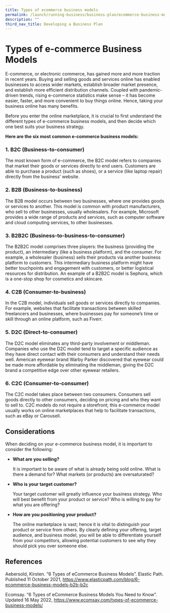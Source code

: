 ```yaml
---
title: Types of ecommerce business models
permalink: /launch/running-business/business-plan/ecommerce-business-models/
description: ""
third_nav_title: Developing a Business Plan
---
```

# Types of e-commerce Business Models 

E-commerce, or electronic commerce, has gained more and more traction in recent years. Buying and selling goods and services online has enabled businesses to access wider markets, establish broader market presence, and establish more efficient distribution channels. Coupled with pandemic-driven trends, rising e-commerce statistics make sense – it has become easier, faster, and more convenient to buy things online. Hence, taking your business online has many benefits. 

Before you enter the online marketplace, it is crucial to first understand the different types of e-commerce business models, and then decide which one best suits your business strategy.

**Here are the six most common e-commerce business models:** 

### 1. B2C (Business-to-consumer) 

The most known form of e-commerce, the B2C model refers to companies that market their goods or services directly to end users. Customers are able to purchase a product (such as shoes), or a service (like laptop repair) directly from the business’ website. 

### 2. B2B (Business-to-business) 

The B2B model occurs between two businesses, where one provides goods or services to another. This model is common with product manufacturers, who sell to other businesses, usually wholesalers. For example, Microsoft provides a wide range of products and services, such as computer software and cloud computing services, to other businesses. 

### 3. B2B2C (Business-to-business-to-consumer) 

The B2B2C model comprises three players: the business (providing the product), an intermediary (like a business platform), and the consumer. For example, a wholesaler (business) sells their products via another business platform to customers. This intermediary business platform might have better touchpoints and engagement with customers, or better logistical resources for distribution. An example of a B2B2C model is Sephora, which is a one-stop shop for cosmetics and skincare. 

### 4. C2B (Consumer-to-business) 

In the C2B model, individuals sell goods or services directly to companies. For example, websites that facilitate transactions between skilled freelancers and businesses, where businesses pay for someone’s time or skill through an online platform, such as Fiverr. 

### 5. D2C (Direct-to-consumer) 

The D2C model eliminates any third-party involvement or middleman. Companies who use the D2C model tend to target a specific audience as they have direct contact with their consumers and understand their needs well. American eyewear brand Warby Parker discovered that eyewear could be made more affordable by eliminating the middleman, giving the D2C brand a competitive edge over other eyewear retailers. 

### 6. C2C (Consumer-to-consumer) 

The C2C model takes place between two consumers. Consumers sell goods directly to other consumers, deciding on pricing and who they want to sell to. C2C models do not require a storefront; this e-commerce model usually works on online marketplaces that help to facilitate transactions, such as eBay or Carousell.  

##  Considerations

When deciding on your e-commerce business model, it is important to consider the following: 

- **What are you selling?**

	It is important to be aware of what is already being sold online. What is there a demand for? What markets (or products) are oversaturated?  

- **Who is your target customer?** 

	Your target customer will greatly influence your business strategy. Who will best benefit from your product or service? Who is willing to pay for what you are offering? 

- **How are you positioning your product?** 

	The online marketplace is vast; hence it is vital to distinguish your product or service from others. By clearly defining your offering, target audience, and business model, you will be able to differentiate yourself from your competitors, allowing potential customers to see why they should pick you over someone else. 

 

 
 

## References 

Aebersold, Kirsten. “6 Types of eCommerce Business Models”. Elastic Path. Published 11 October 2021, https://www.elasticpath.com/blog/6-ecommerce-business-models-b2b-b2c 

Ecomsay. “6 Types of eCommerce Business Models You Need to Know”. Updated 16 May 2022, https://www.ecomsay.com/types-of-ecommerce-business-models/ 

 

 